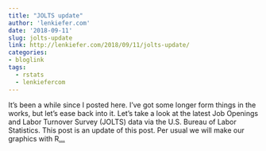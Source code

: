 ```yaml
---
title: "JOLTS update"
author: 'lenkiefer.com'
date: '2018-09-11'
slug: jolts-update
link: http://lenkiefer.com/2018/09/11/jolts-update/
categories:
- bloglink
tags:
  - rstats
  - lenkiefercom
---
```


It’s been a while since I posted here. I’ve got some longer form things in the works, but let’s ease back into it. Let’s take a look at the latest Job Openings and Labor Turnover Survey (JOLTS) data via the U.S. Bureau of Labor Statistics. This post is an update of this post. Per usual we will make our graphics with R[... <i class="fas fa-external-link-alt"></i>](http://lenkiefer.com/2018/09/11/jolts-update/)

